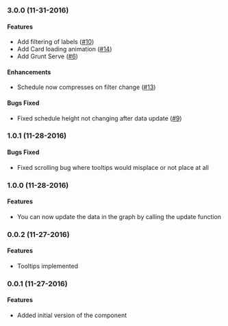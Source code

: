 <a name="3.0.0"></a>
### 3.0.0 (11-31-2016)

#### Features

* Add filtering of labels ([#10](https://github.com/Slyck-io/SlyckSchedule/pull/10))
* Add Card loading animation ([#14](https://github.com/Slyck-io/SlyckSchedule/pull/14))
* Add Grunt Serve ([#6](https://github.com/Slyck-io/SlyckSchedule/pull/6))

#### Enhancements

* Schedule now compresses on filter change ([#13](https://github.com/Slyck-io/SlyckSchedule/pull/13))

#### Bugs Fixed

* Fixed schedule height not changing after data update ([#9](https://github.com/Slyck-io/SlyckSchedule/pull/9))

<a name="1.0.1"></a>
### 1.0.1 (11-28-2016)


#### Bugs Fixed

* Fixed scrolling bug where tooltips would misplace or not place at all

<a name="1.0.0"></a>
### 1.0.0 (11-28-2016)


#### Features

* You can now update the data in the graph by calling the update function

<a name="0.0.2"></a>
### 0.0.2 (11-27-2016)


#### Features

* Tooltips implemented

<a name="0.0.1"></a>
### 0.0.1 (11-27-2016)


#### Features

* Added initial version of the component
